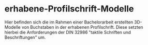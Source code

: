 # erhabene-Profilschrift-Modelle
Hier befinden sich die im Rahmen einer Bachelorarbeit erstellten 3D-Modelle von Buchstaben in der erhabenen Profilschrift. Diese setzten hierbei die Anforderungen der DIN 32986 "taktile Schriften und Beschriftungen" um.
